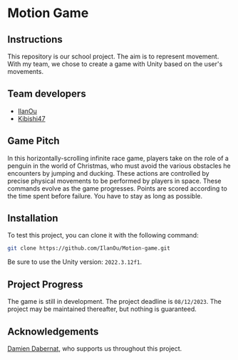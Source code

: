 # Motion Game


## Instructions 

This repository is our school project. 
The aim is to represent movement. 
With my team, we chose to create a game with Unity based on the user's movements.

## Team developers

- [IlanOu](https://github.com/IlanOu)
- [Kibishi47](https://github.com/Kibishi47)

## Game Pitch

In this horizontally-scrolling infinite race game, players take on the role of a penguin in the world of Christmas, who must avoid the various obstacles he encounters by jumping and ducking. 
These actions are controlled by precise physical movements to be performed by players in space. 
These commands evolve as the game progresses. 
Points are scored according to the time spent before failure. 
You have to stay as long as possible.

## Installation

To test this project, you can clone it with the following command:

```bash
git clone https://github.com/IlanOu/Motion-game.git
```

Be sure to use the Unity version: `2022.3.12f1`.

## Project Progress

The game is still in development. 
The project deadline is `08/12/2023`.
The project may be maintained thereafter, but nothing is guaranteed.

## Acknowledgements

[Damien Dabernat](https://github.com/DamienDabernat), who supports us throughout this project.
